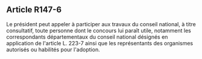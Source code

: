 ## Article R147-6

Le président peut appeler à participer aux travaux du conseil national, à titre consultatif, toute personne
dont le concours lui paraît utile, notamment les correspondants départementaux du conseil national désignés
en application de l'article L. 223-7 ainsi que les représentants des organismes autorisés ou habilités pour
l'adoption.

